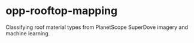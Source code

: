 # opp-rooftop-mapping
 Classifying roof material types from PlanetScope SuperDove imagery and machine learning.
